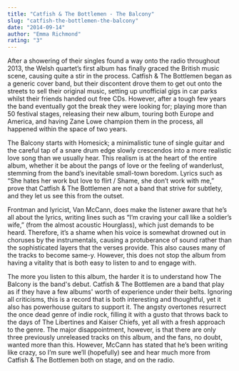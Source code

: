 ```yaml
---
title: "Catfish & The Bottlemen - The Balcony"
slug: "catfish-the-bottlemen-the-balcony"
date: "2014-09-14"
author: "Emma Richmond"
rating: "3"
---
```


After a showering of their singles found a way onto the radio throughout 2013, the Welsh quartet’s first album has finally graced the British music scene, causing quite a stir in the process. Catfish & The Bottlemen began as a generic cover band, but their discontent drove them to get out onto the streets to sell their original music, setting up unofficial gigs in car parks whilst their friends handed out free CDs. However, after a tough few years the band eventually got the break they were looking for; playing more than 50 festival stages, releasing their new album, touring both Europe and America, and having Zane Lowe champion them in the process, all happened within the space of two years.

The Balcony starts with Homesick; a minimalistic tune of single guitar and the careful tap of a snare drum edge slowly crescendos into a more realistic love song than we usually hear. This realism is at the heart of the entire album, whether it be about the pangs of love or the feeling of wanderlust, stemming from the band’s inevitable small-town boredom. Lyrics such as “She hates her work but love to flirt / Shame, she don’t work with me,” prove that Catfish & The Bottlemen are not a band that strive for subtlety, and they let us see this from the outset.

Frontman and lyricist, Van McCann, does make the listener aware that he’s all about the lyrics, writing lines such as “I’m craving your call like a soldier’s wife,” (from the almost acoustic Hourglass), which just demands to be heard. Therefore, it’s a shame when his voice is somewhat drowned out in choruses by the instrumentals, causing a protuberance of sound rather than the sophisticated layers that the verses provide. This also causes many of the tracks to become same-y. However, this does not stop the album from having a vitality that is both easy to listen to and to engage with.

The more you listen to this album, the harder it is to understand how The Balcony is the band's debut. Catfish & The Bottlemen are a band that play as if they have a few albums' worth of experience under their belts. Ignoring all criticisms, this is a record that is both interesting and thoughtful, yet it also has powerhouse guitars to support it. The angsty overtones resurrect the once dead genre of indie rock, filling it with a gusto that throws back to the days of The Libertines and Kaiser Chiefs, yet all with a fresh approach to the genre. The major disappointment, however, is that there are only three previously unreleased tracks on this album, and the fans, no doubt, wanted more than this. However, McCann has stated that he’s been writing like crazy, so I’m sure we’ll (hopefully) see and hear much more from Catfish & The Bottlemen both on stage, and on the radio.
